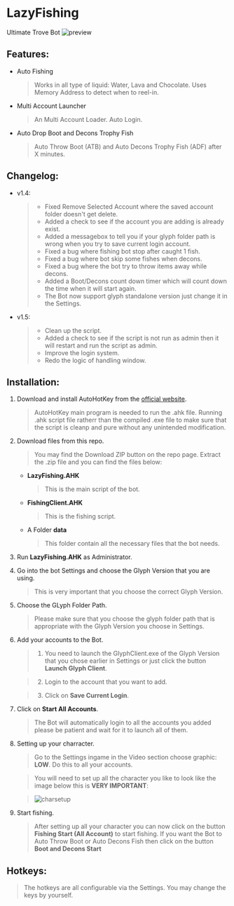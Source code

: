# LazyFishing
Ultimate Trove Bot
![preview](https://raw.githubusercontent.com/mannguyen0107/LazyFishing/master/preview.gif)

## Features:
- Auto Fishing 

	> Works in all type of liquid: Water, Lava and Chocolate.
	> Uses Memory Address to detect when to reel-in.
	
- Multi Account Launcher

	> An Multi Account Loader.
	> Auto Login.
	
- Auto Drop Boot and Decons Trophy Fish

	> Auto Throw Boot (ATB) and Auto Decons Trophy Fish (ADF) after X minutes.


## Changelog:
- v1.4:

	> * Fixed Remove Selected Account where the saved account folder doesn't get delete.
	> * Added a check to see if the account you are adding is already exist.
	> * Added a messagebox to tell you if your glyph folder path is wrong when you try to save current login account.
	> * Fixed a bug where fishing bot stop after caught 1 fish.
	> * Fixed a bug where bot skip some fishes when decons.
	> * Fixed a bug where the bot try to throw items away while decons.
	> * Added a Boot/Decons count down timer which will count down the time when it will start again.
	> * The Bot now support glyph standalone version just change it in the Settings.
	
- v1.5:

	> * Clean up the script.
	> * Added a check to see if the script is not run as admin then it will restart and run the script as admin.
	> * Improve the login system.
	> * Redo the logic of handling window.


## Installation:
1. Download and install AutoHotKey from the [official website](http://www.autohotkey.com/).

	> AutoHotKey main program is needed to run the .ahk file. Running .ahk script file ratherr than the compiled .exe file to make sure that the script is cleanp and pure without any unintended modification.
	
2. Download files from this repo.

	> You may find the Download ZIP button on the repo page. Extract the .zip file and you can find the files below:
	
	* **LazyFishing.AHK**

		> This is the main script of the bot.
		
	* **FishingClient.AHK**

		> This is the fishing script.
		
	* A Folder **data**

		> This folder contain all the necessary files that the bot needs.
		
3. Run **LazyFishing.AHK** as Administrator.
4. Go into the bot Settings and choose the Glyph Version that you are using.

	> This is very important that you choose the correct Glyph Version.

5. Choose the GLyph Folder Path.

	> Please make sure that you choose the glyph folder path that is appropriate with the Glyph Version you choose in Settings.

6. Add your accounts to the Bot.

	> 1. You need to launch the GlyphClient.exe of the Glyph Version that you chose earlier in Settings or just click the button **Launch Glyph Client**.
	
	> 2. Login to the account that you want to add.
	
	> 3. Click on **Save Current Login**.
	
7. Click on **Start All Accounts**.

	> The Bot will automatically login to all the accounts you added please be patient and wait for it to launch all of them.
	
8. Setting up your charracter.

	> Go to the Settings ingame in the Video section choose graphic: **LOW**. Do this to all your accounts.
	
	> You will need to set up all the character you like to look like the image below this is **VERY IMPORTANT**:

	> ![charsetup](https://raw.githubusercontent.com/mannguyen0107/LazyFishing/master/charsetup.png)
	
9. Start fishing.

	>  After setting up all your character you can now click on the button **Fishing Start (All Account)** to start fishing.
	> If you want the Bot to Auto Throw Boot or Auto Decons Fish then click on the button **Boot and Decons Start**

	
## Hotkeys:
> The hotkeys are all configurable via the Settings. You may change the keys by yourself.

